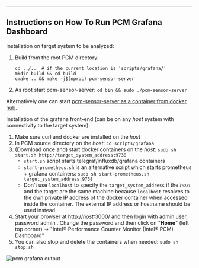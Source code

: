 --------------------------------------------------------------------------------
Instructions on How To Run PCM Grafana Dashboard
--------------------------------------------------------------------------------

Installation on target system to be analyzed:
1.  Build from the root PCM directory:
    ```
    cd ../..  # if the current location is 'scripts/grafana/'
    mkdir build && cd build
    cmake .. && make -j$(nproc) pcm-sensor-server
    ```
2.  As root start pcm-sensor-server:
    `cd bin && sudo ./pcm-sensor-server`

Alternatively one can start [pcm-sensor-server as a container from docker hub](../../doc/DOCKER_README.md).

Installation of the grafana front-end (can be on any *host* system with connectivity to the target system):
1.  Make sure curl and docker are installed on the *host*
2.  In PCM source directory on the *host*: `cd scripts/grafana`
3.  (Download once and) start docker containers on the *host*: `sudo sh start.sh http://target_system_address:9738`
       - `start.sh` script starts telegraf/influxdb/grafana containers
       - `start-prometheus.sh` is an alternative script which starts prometheus + grafana containers: `sudo sh start-prometheus.sh target_system_address:9738`
       - Don't use `localhost` to specify the `target_system_address` if the *host* and the target are the same machine because `localhost` resolves to the own private IP address of the docker container when accessed inside the container. The external IP address or hostname should be used instead.
4.  Start your browser at http://*host*:3000/ and then login with admin user, password admin . Change the password and then click on "**Home**" (left top corner) -> "Intel&reg; Performance Counter Monitor (Intel&reg; PCM) Dashboard"
5.  You can also stop and delete the containers when needed: `sudo sh stop.sh`

![pcm grafana output](https://raw.githubusercontent.com/wiki/opcm/pcm/pcm-dashboard-full.png)
